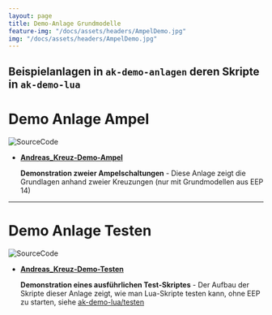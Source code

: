 ```yaml
---
layout: page
title: Demo-Anlage Grundmodelle
feature-img: "/docs/assets/headers/AmpelDemo.jpg"
img: "/docs/assets/headers/AmpelDemo.jpg"
---
```



## Beispielanlagen in `ak-demo-anlagen` deren Skripte in `ak-demo-lua`

# Demo Anlage Ampel
![SourceCode](../../assets/headers/AmpelDemo.jpg)
* __[Andreas_Kreuz-Demo-Ampel](Andreas_Kreuz-Demo-Ampel/)__

    __Demonstration zweier Ampelschaltungen__ - Diese Anlage zeigt die Grundlagen anhand zweier Kreuzungen (nur mit Grundmodellen aus EEP 14)

----

# Demo Anlage Testen
![SourceCode](../../assets/headers/TestDemo.png)
* __[Andreas_Kreuz-Demo-Testen](Andreas_Kreuz-Demo-Testen/)__

    __Demonstration eines ausführlichen Test-Skriptes__ - Der Aufbau der Skripte dieser Anlage zeigt, wie man Lua-Skripte testen kann, ohne EEP zu starten, siehe [ak-demo-lua/testen](ak-demo-lua/testen/)
